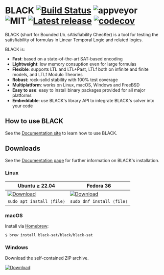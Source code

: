 # BLACK [![Build Status](https://api.cirrus-ci.com/github/black-sat/black.svg)](https://cirrus-ci.com/github/black-sat/black) ![appveyor](https://ci.appveyor.com/api/projects/status/github/black-sat/black?branch=master&svg=true) ![MIT](https://img.shields.io/badge/license-MIT-brightgreen) [![Latest release](https://badgen.net/github/release/black-sat/black)](https://github.com/black-sat/black/releases/tag/v0.9.1) [![codecov](https://codecov.io/gh/black-sat/black/branch/master/graph/badge.svg?token=ZETQF5NZ6X)](https://codecov.io/gh/black-sat/black)

BLACK (short for Bounded Lᴛʟ sAtisfiability ChecKer) is a tool for testing the
satisfiability of formulas in Linear Temporal Logic and related logics.

BLACK is:
* **Fast**: based on a state-of-the-art SAT-based encoding 
* **Lightweight**: low memory consuption even for large formulas
* **Flexible**: supports LTL and LTL+Past, LTLf both on infinite and finite models, and LTLf Modulo Theories
* **Robust**: rock-solid stability with 100% test coverage
* **Multiplatform**: works on Linux, macOS, Windows and FreeBSD
* **Easy to use**: easy to install binary packages provided for all major platforms
* **Embeddable**: use BLACK's library API to integrate BLACK's solver into your code

## How to use BLACK

See the [Documentation site][Doc] to learn how to use BLACK.

## Downloads

See the [Documentation page][Doc] for further information on BLACK's installation.

### Linux

| Ubuntu ≥ 22.04             | Fedora 36 |
|----------------------------|------------------------------|
| [![Download](https://badgen.net/badge/Download%20v0.9.1/.deb/green)][pkg.deb] | [![Download](https://badgen.net/badge/Download%20v0.9.1/.rpm/green)][pkg.rpm]   |
| `sudo apt install ⟨file⟩` | `sudo dnf install ⟨file⟩` |


### macOS

Install via [Homebrew][brew]:

```
$ brew install black-sat/black/black-sat
```

### Windows

Download the self-contained ZIP archive.

[![Download](https://badgen.net/badge/Download%20v0.9.1/.zip/green)][pkg.win]

[Doc]: https://www.black-sat.org
[brew]: https://brew.sh
[pkg.deb]: https://github.com/black-sat/black/releases/download/v0.9.1/black-sat-0.9.1-1.x86_64.deb
[pkg.rpm]: https://github.com/black-sat/black/releases/download/v0.9.1/black-sat-0.9.1-1.x86_64.rpm
[pkg.win]: https://github.com/black-sat/black/releases/download/v0.9.1/black-0.9.1-win-x64.zip